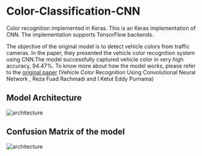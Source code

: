 # Color-Classification-CNN
Color recognition implemented in Keras.
This is an Keras implementation of CNN. The implementation supports TensorFlow backends.

The objective of the original model is to detect vehicle colors from traffic cameras.
In the paper, they presented the vehicle color recognition system using CNN.The model successfully captured vehicle color in very high accuracy, 94.47%.
To know more about how the model works, please refer to the [original paper](https://arxiv.org/pdf/1510.07391.pdf)
(Vehicle Color Recognition Using Convolutional Neural Network , Reza Fuad Rachmadi and I Ketut Eddy Purnama)


## Model Architecture
![architecture](https://raw.githubusercontent.com/beerboaa/Color-Classification-CNN/master/architecture.jpg)


## Confusion Matrix of the model
![architecture](https://raw.githubusercontent.com/beerboaa/Color-Classification-CNN/master/confusion_matrix.jpg)



